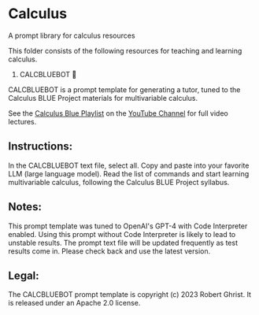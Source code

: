 # Calculus
A prompt library for calculus resources

This folder consists of the following resources for teaching and learning calculus.

   1. CALCBLUEBOT :robot:

CALCBLUEBOT is a prompt template for generating a tutor, tuned to the Calculus BLUE Project materials for multivariable calculus.

See the [Calculus Blue Playlist](https://www.youtube.com/@prof-g/playlists?view=50&sort=dd&shelf_id=2) on the [YouTube Channel](https://www.youtube.com/c/ProfGhristMath) for full video lectures.

## Instructions:
   In the CALCBLUEBOT text file, select all.
   Copy and paste into your favorite LLM (large language model).
   Read the list of commands and start learning multivariable calculus, following the Calculus BLUE Project syllabus.

## Notes:
   This prompt template was tuned to OpenAI's GPT-4 with Code Interpreter enabled.
   Using this prompt without Code Interpreter is likely to lead to unstable results.
   The prompt text file will be updated frequently as test results come in. Please check back and use the latest version.

## Legal:
   The CALCBLUEBOT prompt template is copyright (c) 2023 Robert Ghrist.
   It is released under an Apache 2.0 license.
